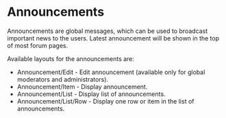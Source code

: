 # Announcements

Announcements are global messages, which can be used to broadcast important news to the users. Latest announcement will be shown in the top of most forum pages.

Available layouts for the announcements are:

* Announcement/Edit - Edit announcement (available only for global moderators and administrators).
* Announcement/Item - Display announcement.
* Announcement/List - Display list of announcements.
* Announcement/List/Row - Display one row or item in the list of announcements.
